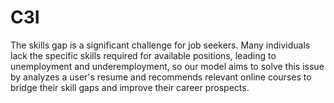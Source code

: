 # C3I

The skills gap is a significant challenge for job seekers. Many
individuals lack the specific skills required for available
positions, leading to unemployment and underemployment,
so our model aims to solve this issue by analyzes a user's
resume and recommends relevant online courses to bridge
their skill gaps and improve their career prospects.
